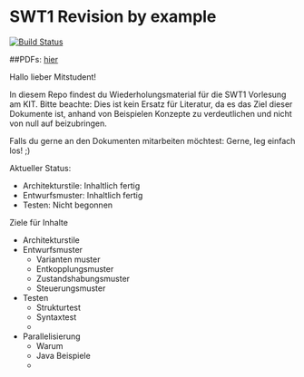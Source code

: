 # SWT1 Revision by example

[![Build Status](https://travis-ci.org/AdrianELehmann/SWT1_Revision.svg?branch=master)](https://travis-ci.org/AdrianELehmann/SWT1_Revision)

##PDFs: [hier](https://github.com/AdrianELehmann/SWT1_Revision/releases/latest)

Hallo lieber Mitstudent!

In diesem Repo findest du Wiederholungsmaterial für die SWT1 Vorlesung am KIT. Bitte beachte: Dies ist kein Ersatz für Literatur, da es das Ziel dieser Dokumente ist, anhand von Beispielen Konzepte zu verdeutlichen und nicht von null auf beizubringen.

Falls du gerne an den Dokumenten mitarbeiten möchtest: Gerne, leg einfach los! ;)

Aktueller Status:
- Architekturstile: Inhaltlich fertig
- Entwurfsmuster: Inhaltlich fertig
- Testen: Nicht begonnen

Ziele für Inhalte
- Architekturstile
- Entwurfsmuster
  - Varianten muster
  - Entkopplungsmuster
  - Zustandshabungsmuster
  - Steuerungsmuster
- Testen
  - Strukturtest
  - Syntaxtest
  -
- Parallelisierung
  - Warum
  - Java Beispiele
  -